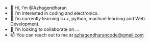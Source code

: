 - 👋 Hi, I’m @Azhagendharan
- 👀 I’m interested in coding and electronics.
- 🌱 I’m currently learning c++, python, machine learning and Web Development.
- 💞️ I’m looking to collaborate on ...
- 📫 You can reach out to me at azhagendharancode@gmail.com

<!---
Azhagendharan/Azhagendharan is a ✨ special ✨ repository because its `README.md` (this file) appears on your GitHub profile.
You can click the Preview link to take a look at your changes.
--->
